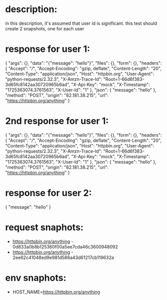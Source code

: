 # description:

in this description, it's assumed that user id is significant. 
this test should create 2 snapshots, one for each user

# response for user 1:

{
    "args": {},
    "data": "{\"message\": \"hello\"}",
    "files": {},
    "form": {},
    "headers": {
        "Accept": "*/*",
        "Accept-Encoding": "gzip, deflate",
        "Content-Length": "20",
        "Content-Type": "application/json",
        "Host": "httpbin.org",
        "User-Agent": "python-requests/2.32.3",
        "X-Amzn-Trace-Id": "Root=1-66d6f383-3d65fc8142aa30720965b6ad",
        "X-Api-Key": "mock",
        "X-Timestamp": "1725363074.3761563",
        "X-User-Id": "1"
    },
    "json": {
        "message": "hello"
    },
    "method": "POST",
    "origin": "82.181.38.215",
    "url": "https://httpbin.org/anything"
}

# 2nd response for user 1:

{
    "args": {},
    "data": "{\"message\": \"hello\"}",
    "files": {},
    "form": {},
    "headers": {
        "Accept": "*/*",
        "Accept-Encoding": "gzip, deflate",
        "Content-Length": "20",
        "Content-Type": "application/json",
        "Host": "httpbin.org",
        "User-Agent": "python-requests/2.32.3",
        "X-Amzn-Trace-Id": "Root=1-66d6f383-3d65fc8142aa30720965b6ad",
        "X-Api-Key": "mock",
        "X-Timestamp": "1725363074.3761563",
        "X-User-Id": "1"
    },
    "json": {
        "message": "hello"
    },
    "method": "POST",
    "origin": "82.181.38.215",
    "url": "https://httpbin.org/anything"
}

# response for user 2:

{
    "message": "hello"
}

# request snaphots:

 * https://httpbin.org/anything - 0d833a0b8b125360f00a5ee7cda46c3600948092
 * https://httpbin.org/anything - 2ee62c41048ed9e981d586a43d61217cb119632a

# env snaphots:

 * HOST_NAME=https://httpbin.org/anything
